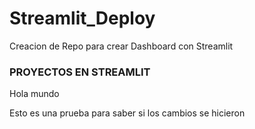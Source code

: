 # Streamlit_Deploy
Creacion de Repo para crear Dashboard con Streamlit

### PROYECTOS EN STREAMLIT

Hola mundo

Esto es una prueba para saber si los cambios se hicieron